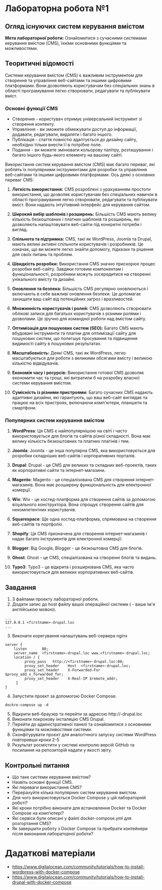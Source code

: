 # Лабораторна робота №1
## Огляд існуючих систем керування вмістом

**Мета лабораторної роботи:** Ознайомитися з сучасними системами керування вмістом (CMS), їхніми основними функціями та можливостями.

## Теоритичні відомості


Системи керування вмістом (CMS) є важливим інструментом для створення 
та управління веб-сайтами та іншими цифровими платформами. 
Вони дозволяють користувачам без спеціальних знань в області 
програмування легко створювати, редагувати та публікувати вміст.

### Основні функції CMS

- Створення - користувач отримує універсальний інструмент зі створення контенту.
- Управління - ви зможете обмежувати доступ до інформації, додавати, редагувати, видаляти і багато іншого.
- Публікація - стаття повністю адаптується до дизайну сайту, необхідно тільки внести її в потрібне поле.
- Подання - ви можете змінювати кольорову палітру, розташування і багато іншого будь-якого елементу на вашому сайті. 
 
Використання систем керування вмістом (CMS) має багато переваг, які роблять їх популярними інструментами для розробки та управління веб-сайтами та іншими цифровими платформами. Ось деякі з основних переваг CMS:

1. **Легкість використання:** CMS розроблені з урахуванням простоти використання, що дозволяє користувачам без спеціальних навичок в області програмування легко створювати, редагувати та публікувати вміст. Вони надають інтуїтивний інтерфейс для керування сайтом.

2. **Широкий вибір шаблонів і розширень:** Більшість CMS мають велику кількість безкоштовних і платних шаблонів та розширень, які дозволяють налаштовувати веб-сайти під конкретні потреби і вигляд.

3. **Спільнота та підтримка:** CMS, такі як WordPress, Joomla та Drupal, мають великі активні спільноти користувачів і розробників. Це означає, що ви можете легко знайти допомогу, підказки та рішення для своїх питань та проблем.

4. **Швидкість розробки:** Використання CMS значно прискорює процес розробки веб-сайту. Завдяки готовим компонентам і функціональності, розробники можуть зосередитися на створенні унікального вмісту та дизайні.

5. **Оновлення та безпека:** Більшість CMS регулярно оновлюються і включають в себе важливі оновлення безпеки. Це допомагає захищати ваш сайт від потенційних загроз і вразливостей.

6. **Множинність користувачів і ролей:** CMS дозволяють створювати облікові записи для багатьох користувачів з різними ролями і дозволами. Це зручно для командної роботи над вмістом сайту.

7. **Оптимізація для пошукових систем (SEO):** Багато CMS мають вбудовані інструменти та плагіни для оптимізації сайту для пошукових систем, що полегшує просування та підвищення видимості сайту в пошукових результатах.

8. **Масштабовність:** Деякі CMS, такі як WordPress, легко масштабуються для роботи з великими обсягами вмісту і великою кількістю відвідувачів.

9. **Економія часу і ресурсів:** Використання готової CMS дозволяє економити час та гроші, які витратили б на розробку власної системи керування вмістом.

10. **Сумісність із різними пристроями:** Багато сучасних CMS надають адаптивні дизайни, які гарантують, що ваш веб-сайт виглядає та працює на всіх пристроях, включаючи комп'ютери, планшети та смартфони.

### Популярних систем керування вмістом

1. **WordPress**: Ця CMS є найпопулярнішою на світі і часто використовується для блогів та сайтів різної складності. Вона має велику кількість безкоштовних та платних плагінів і тем.

2. **Joomla**: Joomla - це інша популярна CMS, яка використовується для розробки складніших веб-сайтів і корпоративних порталів.

3. **Drupal**: Drupal - це CMS для великих та складних веб-проектів, таких як корпоративні сайти та інтернет-магазини.

4. **Magento**: Magento - це спеціалізована CMS для створення інтернет-магазинів. Вона має розширену функціональність для електронної комерції.

5. **Wix**: Wix - це хостед-платформа для створення сайтів за допомогою візуального конструктора. Вона спрощує створення сайтів для некомпетентних користувачів.

6. **Squarespace**: Ще одна хостед-платформа, спрямована на створення веб-сайтів та портфоліо.

7. **Shopify**: Ця CMS призначена для створення інтернет-магазинів і надає багато інструментів для електронної комерції.

8. **Blogger**: Від Google, Blogger - це безкоштовна CMS для блогів.

9. **Ghost**: Ghost - це CMS, спеціалізована на створенні блогів та видань.

10. **Typo3**: Typo3 - це відкрита і розширювана CMS, яка часто використовується для великих корпоративних веб-сайтів.


## Завдання

1. З файлами проекту лабораторної роботи.
2. Додати запис до host файлу вашої операційної системи (<firstname> - ваше ім'я англійською мовою).
```
...
127.0.0.1 <firstname>-drupal.loc
...
```
3. Виконати корегування налаштувань веб-сервера nginx
```
server {
    listen       80;
    server_name  <firstname>-drupal.loc www.<firstname>-drupal.loc;
    location / {
         proxy_pass   http://<firstname>-drupal.loc:80;
         proxy_set_header    Host  <firstname>-drupal.loc;
         proxy_set_header    X-Forwarded-For $proxy_add_x_forwarded_for;
         proxy_set_header    X-Real-IP $remote_addr;
     }
}
```
4. Запустити проект за допомогою Docker Compose.
```shell
dockre-compose up -d
```
5. Відкрити веб-браузер та перейти за адресою http://<firstname>-drupal.loc
6. Виконати покрокову інсталяцію CMS Drupal.
7. Перейти до адміністративної панелі та ознайомитися з основними функціями та можливостями системи.
8. Сконфігурувати проєкт для аналогічного запуску системи WordPress повторивши кроки 2-5
9. Ркзультат росмістити у системі контролю версій GitHub та посилання на репозиторій надати у якості звіту.


## Контрольні питання 
- Що таке системи керування вмістом?
- Назвіть основні функції CMS.
- Які переваги використання CMS?
- Перерахуйте кілька популярних систем керування вмістом.
- Для чого використовується Docker Compose у цій лабораторній роботі?
- Які кроки потрібно виконати для встановлення Docker та Docker Compose на комп’ютері?
- Які сервіси були описані у файлі docker-compose.yml для розгортання CMS?
- Як завершити роботу з Docker Compose та прибрати контейнери після виконання лабораторної роботи?

# Дадаткові матеріали

 - https://www.digitalocean.com/community/tutorials/how-to-install-wordpress-with-docker-compose
 - https://www.digitalocean.com/community/tutorials/how-to-install-drupal-with-docker-compose
